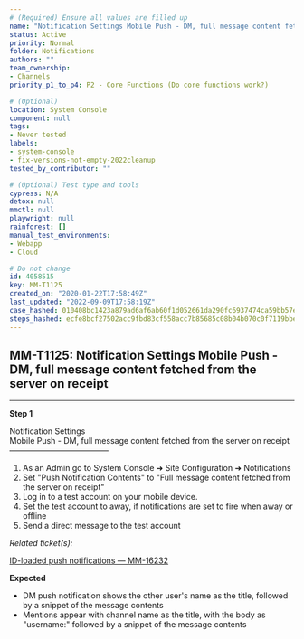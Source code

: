 ```yaml
---
# (Required) Ensure all values are filled up
name: "Notification Settings Mobile Push - DM, full message content fetched from the server on receipt"
status: Active
priority: Normal
folder: Notifications
authors: ""
team_ownership:
- Channels
priority_p1_to_p4: P2 - Core Functions (Do core functions work?)

# (Optional)
location: System Console
component: null
tags:
- Never tested
labels:
- system-console
- fix-versions-not-empty-2022cleanup
tested_by_contributor: ""

# (Optional) Test type and tools
cypress: N/A
detox: null
mmctl: null
playwright: null
rainforest: []
manual_test_environments:
- Webapp
- Cloud

# Do not change
id: 4058515
key: MM-T1125
created_on: "2020-01-22T17:58:49Z"
last_updated: "2022-09-09T17:58:19Z"
case_hashed: 010408bc1423a879ad6af6ab60f1d052661da290fc6937474ca59bb57ed09117461d9628512709f4d6c5b3c9b82a2702
steps_hashed: ecfe8bcf27502acc9fbd83cf558acc7b85685c08b04b070c0f7119bbe803fc513c37a2acbeb2a5d1353d89deb2384125
---
```


<!-- (Auto-generated) Based on frontmatter's "key" and "name" -->

## MM-T1125: Notification Settings Mobile Push - DM, full message content fetched from the server on receipt

---

**Step 1**

Notification Settings\
Mobile Push - DM, full message content fetched from the server on receipt\
–––––––––––––––––––––––––

1. As an Admin go to System Console ➜ Site Configuration ➜ Notifications
2. Set "Push Notification Contents" to "Full message content fetched from the server on receipt"
3. Log in to a test account on your mobile device.
4. Set the test account to away, if notifications are set to fire when away or offline
5. Send a direct message to the test account

_Related ticket(s):_

[ID-loaded push notifications — MM-16232](https://mattermost.atlassian.net/browse/MM-16232)

**Expected**

- DM push notification shows the other user's name as the title, followed by a snippet of the message contents
- Mentions appear with channel name as the title, with the body as "username:" followed by a snippet of the message contents

